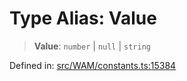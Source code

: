 # Type Alias: Value

> **Value**: `number` \| `null` \| `string`

Defined in: [src/WAM/constants.ts:15384](https://github.com/Fokusdotid/Baileys/blob/4aa08196a497251af5be42856601e02d8a85cce8/src/WAM/constants.ts#L15384)
